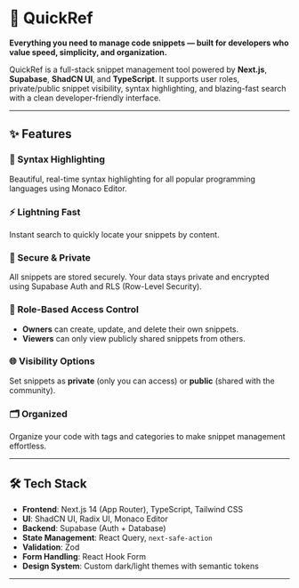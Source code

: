 # 🚀 QuickRef

**Everything you need to manage code snippets — built for developers who value speed, simplicity, and organization.**

QuickRef is a full-stack snippet management tool powered by **Next.js**, **Supabase**, **ShadCN UI**, and **TypeScript**. It supports user roles, private/public snippet visibility, syntax highlighting, and blazing-fast search with a clean developer-friendly interface.

---

## ✨ Features

### 🧠 Syntax Highlighting
Beautiful, real-time syntax highlighting for all popular programming languages using Monaco Editor.

### ⚡ Lightning Fast
Instant search to quickly locate your snippets by content.

### 🔐 Secure & Private
All snippets are stored securely. Your data stays private and encrypted using Supabase Auth and RLS (Row-Level Security).

### 👥 Role-Based Access Control
- **Owners** can create, update, and delete their own snippets.
- **Viewers** can only view publicly shared snippets from others.

### 🌐 Visibility Options
Set snippets as **private** (only you can access) or **public** (shared with the community).

### 🗂️ Organized
Organize your code with tags and categories to make snippet management effortless.

---

## 🛠️ Tech Stack

- **Frontend**: Next.js 14 (App Router), TypeScript, Tailwind CSS
- **UI**: ShadCN UI, Radix UI, Monaco Editor
- **Backend**: Supabase (Auth + Database)
- **State Management**: React Query, `next-safe-action`
- **Validation**: Zod
- **Form Handling**: React Hook Form
- **Design System**: Custom dark/light themes with semantic tokens

---
